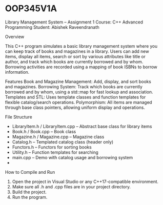 # OOP345V1A

Library Management System – Assignment 1
Course: C++ Advanced Programming
Student: Abishek Raveendranath

Overview

This C++ program simulates a basic library management system where you can keep track of books and magazines in a library. Users can add new items, display all items, search or sort by various attributes like title or author, and track which books are currently borrowed and by whom. Borrowing activities are recorded using a mapping of book ISBNs to borrow information.

Features
Book and Magazine Management:
Add, display, and sort books and magazines.
Borrowing System:
Track which books are currently borrowed and by whom, using a std::map for fast lookup and association.
Templates and STL:
Uses template classes and function templates for flexible catalog/search operations.
Polymorphism:
All items are managed through base class pointers, allowing uniform display and operations.

File Structure
- LibraryItem.h / LibraryItem.cpp – Abstract base class for library items
- Book.h / Book.cpp – Book class
- Magazine.h / Magazine.cpp – Magazine class
- Catalog.h – Templated catalog class (header only)
- Functors.h – Functors for sorting books
- Utility.h – Function templates for searching
- main.cpp – Demo with catalog usage and borrowing system
- 
How to Compile and Run
1. Open the project in Visual Studio or any C++17-compatible environment.
2. Make sure all .h and .cpp files are in your project directory.
3. Build the project.
4. Run the program.
